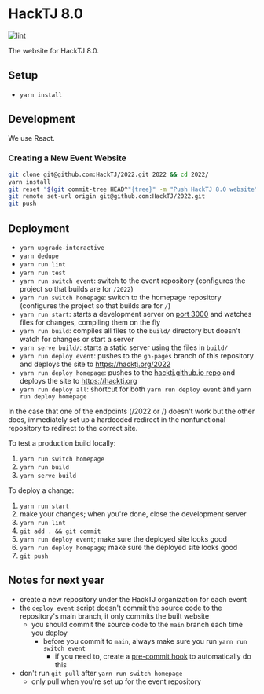 # HackTJ 8.0

[![lint](https://github.com/HackTJ/2022/workflows/lint/badge.svg?event=push)](https://github.com/HackTJ/2022/actions?query=workflow%3Alint)

The website for HackTJ 8.0.

## Setup

- `yarn install`

## Development

We use React.

### Creating a New Event Website

```sh
git clone git@github.com:HackTJ/2022.git 2022 && cd 2022/
yarn install
git reset "$(git commit-tree HEAD^"{tree}" -m "Push HackTJ 8.0 website" -m "$(yarn run git-history-coauthors)")"  # squash all commits into 1
git remote set-url origin git@github.com:HackTJ/2022.git
git push
```

## Deployment

- `yarn upgrade-interactive`
- `yarn dedupe`
- `yarn run lint`
- `yarn run test`
- `yarn run switch event`: switch to the event repository (configures the project so that builds are for `/2022`)
- `yarn run switch homepage`: switch to the homepage repository (configures the project so that builds are for `/`)
- `yarn run start`: starts a development server on [port 3000](localhost:3000) and watches files for changes, compiling them on the fly
- `yarn run build`: compiles all files to the `build/` directory but doesn't watch for changes or start a server
- `yarn serve build/`: starts a static server using the files in `build/`
- `yarn run deploy event`: pushes to the `gh-pages` branch of this repository and deploys the site to <https://hacktj.org/2022>
- `yarn run deploy homepage`: pushes to the [hacktj.github.io repo](https://github.com/HackTJ/hacktj.github.io) and deploys the site to <https://hacktj.org>
- `yarn run deploy all`: shortcut for both `yarn run deploy event` and `yarn run deploy homepage`

In the case that one of the endpoints (/2022 or /) doesn't work but the other does, immediately set up a hardcoded redirect in the nonfunctional repository to redirect to the correct site.

To test a production build locally:

1.  `yarn run switch homepage`
2.  `yarn run build`
3.  `yarn serve build`

To deploy a change:

1.  `yarn run start`
2.  make your changes; when you're done, close the development server
3.  `yarn run lint`
4.  `git add . && git commit`
5.  `yarn run deploy event`; make sure the deployed site looks good
6.  `yarn run deploy homepage`; make sure the deployed site looks good
7.  `git push`

## Notes for next year

- create a new repository under the HackTJ organization for each event
- the `deploy event` script doesn't commit the source code to the repository's main branch, it only commits the built website
  - you should commit the source code to the `main` branch each time you deploy
    - before you commit to `main`, always make sure you run `yarn run switch event`
      - if you need to, create a [pre-commit hook](https://git-scm.com/docs/githooks#_pre_commit) to automatically do this
- don't run `git pull` after `yarn run switch homepage`
  - only pull when you're set up for the event repository
